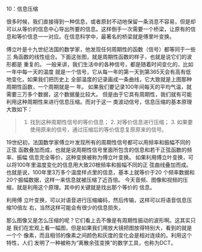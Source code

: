 10：信息压缩

很多时候，我们直接得到一种信息，或者原封不动地保留一条消息不容易，但是却可以从等价的信息中心导出所要的信息。这样倒手一次需要一个桥梁，让原有的信息和等价信息一一对应。在信息科学中，最著名的桥梁就是傅里叶变换。

傅⽴叶是⼗九世纪法国的数学家，他发现任何周期性的函数（信号）都等同于⼀些三 ⾓函数的线性组合。下⾯这张图，就是周期性函数的样⼦，也就是说它们的波形都是 重复的。 ⼀般来讲，我们⽣活中的各种信号，都是随着时间变化的，⽐如⼀年中每⼀天的温度 就是⼀个信号，它从每⼀年的第⼀天到第365天会有⾼有低地变化，如果我们把历史上 全部温度的记录画成⼀条曲线，它⼤致就是上图那种周期性函数，⼀个周期就是⼀ 年。 如果我们要记录100年间每天的平均⽓温，就需要三万多个数据，这个数据量⽐较⼤。 但是由于它具有周期性，我们就有可能利⽤这种周期性来进⾏信息压缩。⽽对于这⼀ 类波动信号，信息压缩的基本原理⼤致如下：

> 1. 找到这种周期性信号的等价信息； 2. 对等价信息进⾏压缩； 3. 如果要使⽤原来的信号，通过压缩后的等价信息复原原来的信号。

19世纪初，法国数学家傅⽴叶发现所有的周期性信号都可以⽤频率和振幅不同的正弦 函数叠加⽽成，也就是说周期性信号⾥⾯所包含的信息和若⼲正弦函数的频率、振幅 信息完全等价，这种变换被称为傅⽴叶变换。 如果利⽤傅⽴叶变换，可以将100年⾥温度变化的信息⽤⼤致20根频率和振幅不同的正 弦曲线叠加⽽成。也就是说，100年⾥3万多个温度样点⾥的信息，基本上就等价于20 个频率数据和20个振幅数据，这样⼀来信息就被压缩了近百倍。 今天⾳频、图像和视频的压缩，就是利⽤这个原理。其中的关键就是找出那个等价的 信息。

利⽤傅 ⽴叶变换，可以对语⾳进⾏压缩编码，然后传输，这样可以将语⾳信息压缩10倍左 右，当然这样可能会有很少的信息损失，

 那么图像⼜是怎么压缩的呢？它们看上去不像是有周期性振动的波形啊。这其实只是 我们在宏观上看⼀幅图，但是如果我们⽤放⼤镜把图放得特别⼤，看到的就是⼀个个 像素，⽽且相邻的像素之间颜⾊和灰度的变化会是相对连续的。利⽤这个特性，⼈们 发明了⼀种被称为“离散余弦变换”的数学⼯具，也称为DCT。

